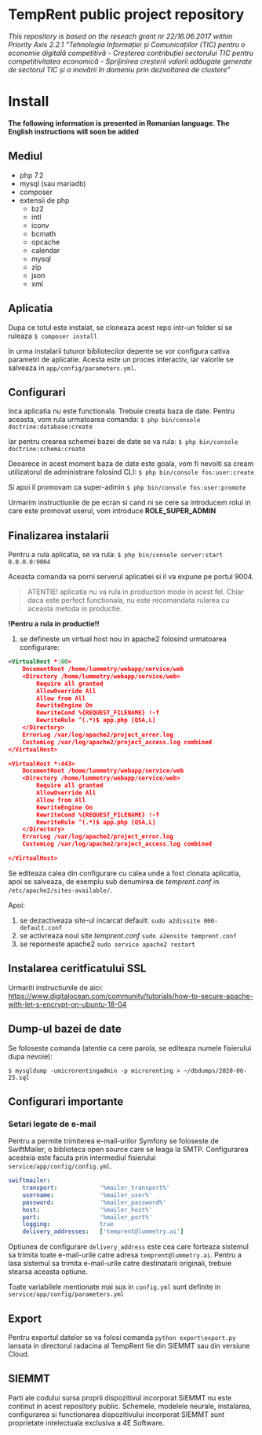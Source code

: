 # TempRent public project repository

_This repository is based on the reseach grant nr 22/16.06.2017 within Priority Axis 2.2.1 "Tehnologia Informației și Comunicațiilor (TIC) pentru o economie digitală competitivă - Creșterea contribuției sectorului TIC pentru competitivitatea economică - Sprijinirea creșterii valorii adăugate generate de sectorul TIC și a inovării în domeniu prin dezvoltarea de clustere”_

# Install

**The following information is presented in Romanian language. The English instructions will soon be added**

## Mediul
- php 7.2
- mysql (sau mariadb)
- composer
- extensii de php
  - bz2
  - intl
  - iconv
  - bcmath
  - opcache
  - calendar
  - mysql
  - zip
  - json
  - xml

## Aplicatia

Dupa ce totul este instalat, se cloneaza acest repo intr-un folder si se ruleaza
`$ composer install`

In urma instalarii tuturor bibliotecilor depente se vor configura cativa parametri de aplicatie. Acesta este un proces interactiv, iar valorile se salveaza in `app/config/parameters.yml`.

## Configurari

Inca aplicatia nu este functionala. Trebuie creata baza de date. Pentru aceasta, vom rula urmatoarea comanda:
`$ php bin/console doctrine:database:create`

Iar pentru crearea schemei bazei de date se va rula:
`$ php bin/console doctrine:schema:create`

Deoarece in acest moment baza de date este goala, vom fi nevoiti sa cream utilizatorul de administrare folosind CLI:
`$ php bin/console fos:user:create`

Si apoi il promovam ca super-admin
`$ php bin/console fos:user:promote`

Urmarim instructiunile de pe ecran si cand ni se cere sa introducem rolul in care este promovat userul, vom introduce **ROLE_SUPER_ADMIN**

## Finalizarea instalarii

Pentru a rula aplicatia, se va rula:
`$ php bin/console server:start 0.0.0.0:9004`

Aceasta comanda va porni serverul aplicatiei si il va expune pe portul 9004.

> ATENTIE! aplicatia nu va rula in production mode in acest fel. Chiar daca este perfect functionala, nu este recomandata rularea cu aceasta metoda in productie.

**!Pentru a rula in productie!!**
1. se defineste un virtual host nou in apache2 folosind urmatoarea configurare:
```xml
<VirtualHost *:80>
    DocumentRoot /home/lummetry/webapp/service/web
    <Directory /home/lummetry/webapp/service/web>
        Require all granted
        AllowOverride All
        Allow from All
        RewriteEngine On
        RewriteCond %{REQUEST_FILENAME} !-f
        RewriteRule ^(.*)$ app.php [QSA,L]
    </Directory>
    ErrorLog /var/log/apache2/project_error.log
    CustomLog /var/log/apache2/project_access.log combined
</VirtualHost>

<VirtualHost *:443>
    DocumentRoot /home/lummetry/webapp/service/web
    <Directory /home/lummetry/webapp/service/web>
        Require all granted
        AllowOverride All
        Allow from All
        RewriteEngine On
        RewriteCond %{REQUEST_FILENAME} !-f
        RewriteRule ^(.*)$ app.php [QSA,L]
    </Directory>
    ErrorLog /var/log/apache2/project_error.log
    CustomLog /var/log/apache2/project_access.log combined

</VirtualHost>
```

Se editeaza calea din configurare cu calea unde a fost clonata aplicatia, apoi se salveaza, de exemplu sub denumirea de *temprent.conf* in `/etc/apache2/sites-available/`.

Apoi:
1. se dezactiveaza site-ul incarcat default:
`sudo a2dissite 000-default.conf`
2. se activreaza noul site *temprent.conf*
`sudo a2ensite temprent.conf`
3. se reporneste apache2
`sudo service apache2 restart`

## Instalarea ceritficatului SSL

Urmariti instructiunile de aici: https://www.digitalocean.com/community/tutorials/how-to-secure-apache-with-let-s-encrypt-on-ubuntu-18-04

## Dump-ul bazei de date

Se foloseste comanda (atentie ca cere parola, se editeaza numele fisierului dupa nevoie):

`$ mysqldump -umicrorentingadmin -p microrenting > ~/dbdumps/2020-06-25.sql`

## Configurari importante

### Setari legate de e-mail

Pentru a permite trimiterea e-mail-urilor Symfony se foloseste de SwiftMailer, o biblioteca open source care se leaga la SMTP. Configurarea acesteia este facuta prin intermediul fisierului `service/app/config/config.yml`. 

```yml
swiftmailer:
    transport:            '%mailer_transport%'
    username:             '%mailer_user%'
    password:             '%mailer_password%'
    host:                 '%mailer_host%'
    port:                 '%mailer_port%'
    logging:              true
    delivery_addresses:   ['temprent@lummetry.ai']
```

Optiunea de configurare `delivery_address` este cea care forteaza sistemul sa trimita toate e-mail-urile catre adresa `temprent@lummetry.ai`. Pentru a lasa sistemul sa trimita e-mail-urile catre destinatarii originali, trebuie stearsa aceasta optiune.

Toate variabilele mentionate mai sus in `config.yml` sunt definite in `service/app/config/parameters.yml`

## Export

Pentru exportul datelor se va folosi comanda `python export\export.py` lansata in directorul radacina al TempRent fie din SIEMMT sau din versiune Cloud.

## SIEMMT

Parti ale codului sursa proprii dispozitivul incorporat SIEMMT nu este continut in acest repository public. Schemele, modelele neurale, instalarea, configurarea si functionarea dispozitivului incorporat SIEMMT sunt proprietate intelectuala exclusiva a 4E Software.